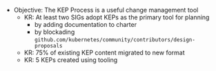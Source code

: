 - Objective: The KEP Process is a useful change management tool
  - KR: At least two SIGs adopt KEPs as the primary tool for planning
    - by adding documentation to charter
    - by blockading `github.com/kubernetes/community/contributors/design-proposals`
  - KR: 75% of existing KEP content migrated to new format
  - KR: 5 KEPs created using tooling
